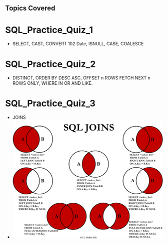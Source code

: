 <!-- Revision Section Starts -->
## Topics Covered
# SQL_Practice_Quiz_1
* SELECT, CAST, CONVERT 102 Date, ISNULL, CASE, COALESCE

# SQL_Practice_Quiz_2
* DISTINCT, ORDER BY DESC ASC, OFFSET n ROWS FETCH NEXT n ROWS ONLY, WHERE IN OR AND LIKE.

# SQL_Practice_Quiz_3
* JOINS
* ![alt text](https://raw.githubusercontent.com/mommafish/BCG_Rise/main/2__SQL_Library/Screenshot%20Notes/JOINS%20Functions.png)
<!-- Revision Section Ends -->